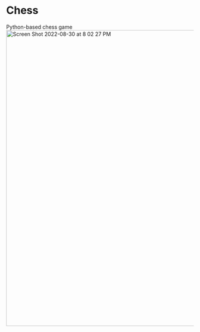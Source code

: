 # Chess
Python-based chess game
<img width="793" alt="Screen Shot 2022-08-30 at 8 02 27 PM" src="https://user-images.githubusercontent.com/44880566/187583400-776bd0c8-34b4-41ed-b9b2-20c304cf734a.png">

